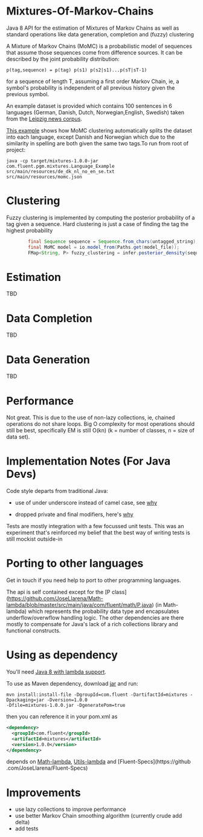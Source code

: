 Mixtures-Of-Markov-Chains
===================

Java 8 API for the estimation of Mixtures of Markov Chains as well as standard operations like data generation,
completion and (fuzzy) clustering

A Mixture of Markov Chains (MoMC) is a probabilistic model of sequences that assume those sequences come from
difference sources. It can be described by the joint probability distribution:

```
p(tag,sequence) = p(tag) p(s1) p(s2|s1)...p(sT|sT-1)
```

for a sequence of length T, assuming a first order Markov Chain, ie, a symbol's probability is independent of all previous
history given the previous symbol.

An example dataset is provided which contains 100 sentences in 6 languages (German, Danish, Dutch, Norwegian,English,
Swedish) taken from the [Leipzig news corpus](http://corpora.uni-leipzig.de/download.html).

[This example](https://github.com/JoseLlarena/Mixtures-Of-Markov-Chains/blob/master/src/main/java/com/fluent/pgm/mixtures/Language_Example.java) shows how MoMC clustering automatically splits the dataset into each language,
except Danish and Norwegian which due to the similarity in spelling are both given the same two tags.To run from root
 of project:

```shell
java -cp target/mixtures-1.0.0-jar com.fluent.pgm.mixtures.Language_Example src/main/resources/de_dk_nl_no_en_se.txt
src/main/resources/momc.json
```

Clustering
===================

Fuzzy clustering is implemented by computing the posterior probability of a tag given a sequence. Hard clustering
is just a case of finding the tag the highest probability


```java
        final Sequence sequence = Sequence.from_chars(untagged_string);
        final MoMC model = io.model_from(Paths.get(model_file));
        FMap<String, P> fuzzy_clustering = infer.posterior_density(sequence, model);
```


Estimation
===================

TBD

Data Completion
===================

TBD

Data Generation
===================

TBD


Performance
===================

Not great. This is due to the use of non-lazy collections, ie, chained operations do not share loops. Big O complexity
for most operations should still be best, specifically EM is still O(kn)  (k = number of classes,
n = size of data set).

Implementation Notes (For Java Devs)
===================

Code style departs from traditional Java:

* use of under underscore instead of camel case, see [why](http://www.cs.kent.edu/~jmaletic/papers/ICPC2010-CamelCaseUnderScoreClouds.pdf)

* dropped private and final modifiers, here's [why](http://skillsmatter.com/podcast/java-jee/radical-simplicity/js-2051)


Tests are mostly integration with a few focussed unit tests. This was an experiment that's reinforced my belief that
the best way of writing tests is still mockist outside-in


Porting to other languages
====================

Get in touch if you need help to port to other programming languages.

The api is self contained except for the [P class] (https://github.com/JoseLlarena/Math-lambda/blob/master/src/main/java/com/fluent/math/P.java) (in Math-lambda) which represents the probability data type and
encapsulates underflow/overwflow handling logic. The other dependencies are there mostly to compensate for Java's lack of
a rich collections library and functional constructs.


Using as dependency
====================


You'll need [Java 8 with lambda support](http://jdk8.java.net/lambda).

To use as Maven dependency, download [jar](https://github.com/JoseLlarena/Mixtures-of-Markov-Chains/raw/master/dist/mixtures-1.0.0.jar) and run:

```shell
mvn install:install-file -DgroupId=com.fluent -DartifactId=mixtures -Dpackaging=jar -Dversion=1.0.0
-Dfile=mixtures-1.0.0.jar -DgeneratePom=true
```


then you can reference it in your pom.xml as

```xml
<dependency>
  <groupId>com.fluent</groupId>
  <artifactId>mixtures</artifactId>
  <version>1.0.0</version>
</dependency>
```

depends on [Math-lambda](https://github.com/JoseLlarena/Math-lambda),
[Utils-lambda](https://github.com/JoseLlarena/Utils-lambda) and [Fluent-Specs](https://github
.com/JoseLlarena/Fluent-Specs)


Improvements
====================


* use lazy collections to improve performance
* use better Markov Chain smoothing algorithm (currently crude add delta)
* add tests
